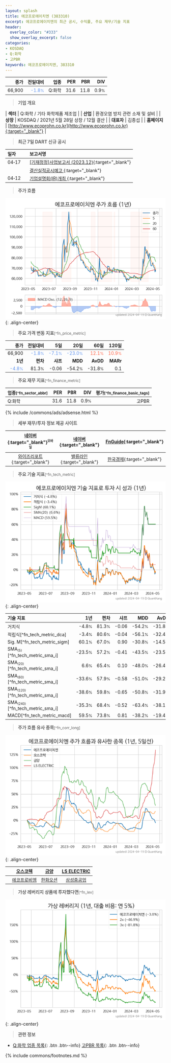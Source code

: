 ```yaml
---
layout: splash
title: 에코프로에이치엔 (383310)
excerpt: 에코프로에이치엔의 최근 공시, 수익률, 주요 재무/기술 지표
header:
  overlay_color: "#333"
  show_overlay_excerpt: false
categories:
- KOSDAQ
- Q:화학
- 고PBR
keywords: 에코프로에이치엔, 383310
---
```


| **종가** | **전일대비** | **업종** | **PER** | **PBR** | **DIV** |
| -------: | -----------: | -------: | ------: | ------: | ------: |
| 66,900 | <span style="color: cornflowerblue">-1.8<small>%</small></span> | Q:화학 | 31.6 | 11.8 | 0.9<small>%</small> |

<!-- more -->


> **기업 개요**<a id="company"></a>

| <span style="white-space:nowrap;">**섹터**</span> | Q:화학 / 기타 화학제품 제조업 |
| <span style="white-space:nowrap;">**산업**</span> | 환경오염 방지 관련 소재 및 설비 |
| <span style="white-space:nowrap;">**상장**</span> | KOSDAQ / 2021년 5월 28일 상장 / 12월 결산 |
| <span style="white-space:nowrap;">**대표자**</span> | 김종섭 |
| <span style="white-space:nowrap;">**홈페이지**</span> | [http://www.ecoprohn.co.kr](http://www.ecoprohn.co.kr){:target="_blank"} |


> **최근 7일 DART 신규 공시**<a id="dart"></a>

| **일자** |      | **보고서명** |
| :------- | :--- | :----------- |
| 04&#x2011;17 | | [[기재정정]사업보고서 (2023.12)](https://dart.fss.or.kr/dsaf001/main.do?rcpNo=20240417000531){:target="_blank"} |
|  | | [결산실적공시예고              ](https://dart.fss.or.kr/dsaf001/main.do?rcpNo=20240417900654){:target="_blank"} |
| 04&#x2011;12 | | [기업설명회(IR)개최              ](https://dart.fss.or.kr/dsaf001/main.do?rcpNo=20240412900327){:target="_blank"} |


> **주가 흐름**<a id="price"></a>

![383310](/stock/images/383310.png){: .align-center}


> **주요 가격 변동 지표**<small>[^fn_price_metric]</small>

| **종가** | **전일대비** | **5일** | **20일** | **60일** | **120일** |
| -------: | -----------: | ------: | -------: | -------: | --------: |
| 66,900 | <span style="color: cornflowerblue">-1.8<small>%</small></span> | <span style="color: cornflowerblue">-7.1<small>%</small></span> | <span style="color: cornflowerblue">-23.0<small>%</small></span> | <span style="color: tomato">12.1<small>%</small></span> | <span style="color: tomato">10.9<small>%</small></span> |
| **1년** | **편차** | **샤프** | **MDD** | **AvDD** | **MARr** |
| <span style="color: cornflowerblue">-4.8<small>%</small></span> | 81.3<small>%</small> | -0.06 | -54.2<small>%</small> | -31.8<small>%</small> | 0.1 |


> **주요 재무 지표**<small>[^fn_finance_metric]</small>

| **업종**<small>[^fn_sector_abbr]</small> | **PER** | **PBR** | **DIV** | **평가**<small>[^fn_finance_basic_tags]</small> |
| :--------------------------------------- | ------: | ------: | ------: | ----------------------------------------------: |
| Q:화학 | 31.6 | 11.8 | 0.9<small>%</small> | 고PBR |



{% include /commons/ads/adsense.html %}

> **세부 재무/투자 정보 제공 사이트**

| [네이버](https://m.stock.naver.com/domestic/stock/383310/finance/summary){:target="_blank"}<sup><small>모바일</small></sup> | [네이버](https://finance.naver.com/item/coinfo.naver?code=383310){:target="_blank"} | [FnGuide](https://comp.fnguide.com/SVO2/ASP/SVD_Invest.asp?gicode=A383310&MenuYn=Y){:target="_blank"} |
| :---: | :---: | :---: |
| [와이즈리포트](https://comp.wisereport.co.kr/company/c1040001.aspx?cmp_cd=383310){:target="_blank"} | [밸류라인](https://www.valueline.co.kr/finance/summary/383310){:target="_blank"} | [한국경제](https://markets.hankyung.com/stock/383310/financial-summary){:target="_blank"} |


> **주요 기술 지표**<small>[^fn_tech_metric]</small>


![383310](/stock/images/383310_tech.png){: .align-center}

| **기술 지표** | **1년** | **편차** | **샤프** | **MDD** | **AvDD** |
| :------------ | ------: | -----------: | -------: | ------: | -------: |
| 거치식 | -4.8<small>%</small> | 81.3<small>%</small> | -0.06 | -54.2<small>%</small> | -31.8<small>%</small> |
| 적립식[^fn_tech_metric_dca] | -3.4<small>%</small> | 80.6<small>%</small> | -0.04 | -56.1<small>%</small> | -32.4<small>%</small> |
| Sig. M[^fn_tech_metric_sigm] | 60.1<small>%</small> | 67.0<small>%</small> | 0.90 | -30.8<small>%</small> | -14.5<small>%</small> |
| SMA<small><sub>(5)</sub></small>[^fn_tech_metric_sma_i] | -23.5<small>%</small> | 57.2<small>%</small> | -0.41 | -43.5<small>%</small> | -23.5<small>%</small> |
| SMA<small><sub>(20)</sub></small>[^fn_tech_metric_sma_i] | 6.6<small>%</small> | 65.4<small>%</small> | 0.10 | -48.0<small>%</small> | -26.4<small>%</small> |
| SMA<small><sub>(60)</sub></small>[^fn_tech_metric_sma_i] | -33.6<small>%</small> | 57.9<small>%</small> | -0.58 | -51.0<small>%</small> | -29.2<small>%</small> |
| SMA<small><sub>(120)</sub></small>[^fn_tech_metric_sma_i] | -38.6<small>%</small> | 59.8<small>%</small> | -0.65 | -50.8<small>%</small> | -31.9<small>%</small> |
| SMA<small><sub>(240)</sub></small>[^fn_tech_metric_sma_i] | -35.3<small>%</small> | 68.4<small>%</small> | -0.52 | -63.4<small>%</small> | -38.1<small>%</small> |
| MACD[^fn_tech_metric_macd] | 59.5<small>%</small> | 73.8<small>%</small> | 0.81 | -38.2<small>%</small> | -19.4<small>%</small> |


> **주가 흐름 유사 종목**<a id="corr"></a><small>[^fn_corr_long]</small>

![383310](/stock/images/383310_corr.png){: .align-center}

|       | [오스코텍](/039200/) | [금양](/001570/) | [LS ELECTRIC](/010120/) |
| :---: | :------------------------------------: | :------------------------------------: | :------------------------------------: |
|       | [에코프로비엠](/247540/) | [한화오션](/042660/) | [삼성중공업](/010140/) |


> **가상 레버리지 상품에 투자했다면**<a id="2x"></a><small>[^fn_lev]</small>

![383310](/stock/images/383310_2x.png){: .align-center}


> **관련 정보**

- [Q:화학 업종 목록](/stats/sector/kosdaq_업종_화학_종목/){: .btn .btn--info} [고PBR 목록](/fn/fn_high_pbr/){: .btn .btn--info}

{% include commons/footnotes.md %}